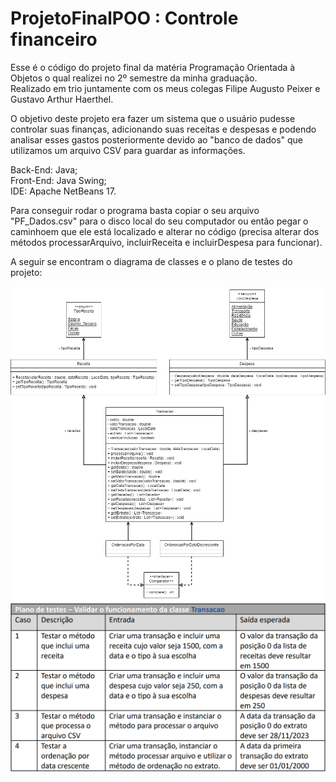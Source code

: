 # ProjetoFinalPOO : Controle financeiro
Esse é o código do projeto final da matéria Programação Orientada à Objetos o qual realizei no 2º semestre da minha graduação.  
Realizado em trio juntamente com os meus colegas Filipe Augusto Peixer e Gustavo Arthur Haerthel.

O objetivo deste projeto era fazer um sistema que o usuário pudesse controlar suas finanças, adicionando suas receitas e despesas e podendo analisar esses gastos posteriormente devido ao "banco de dados" que utilizamos um arquivo CSV para guardar as informações.

Back-End: Java;  
Front-End: Java Swing;  
IDE: Apache NetBeans 17.

Para conseguir rodar o programa basta copiar o seu arquivo "PF_Dados.csv" para o disco local do seu computador ou então pegar o caminhoem que ele está localizado e alterar no código (precisa alterar dos métodos processarArquivo, incluirReceita e incluirDespesa para funcionar).

A seguir se encontram o diagrama de classes e o plano de testes do projeto:

<img src="ProjetoFinalDiagramaClasses.png" width="600">  
<img src="planoTestes.png" width="600">
